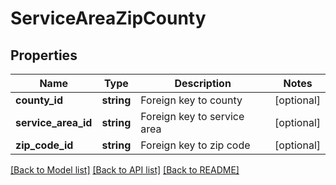 # ServiceAreaZipCounty

## Properties
Name | Type | Description | Notes
------------ | ------------- | ------------- | -------------
**county_id** | **string** | Foreign key to county | [optional] 
**service_area_id** | **string** | Foreign key to service area | [optional] 
**zip_code_id** | **string** | Foreign key to zip code | [optional] 

[[Back to Model list]](../README.md#documentation-for-models) [[Back to API list]](../README.md#documentation-for-api-endpoints) [[Back to README]](../README.md)


